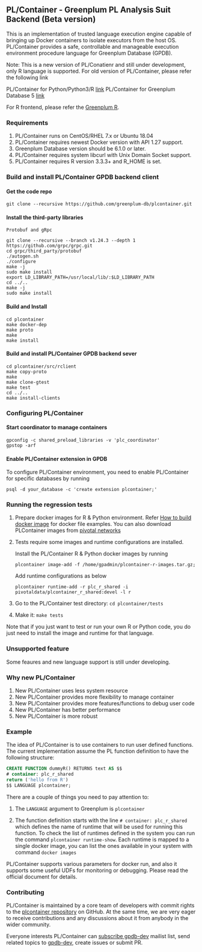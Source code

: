 ## PL/Container - Greenplum PL Analysis Suit Backend (Beta version)

This is an implementation of trusted language execution engine capable of
bringing up Docker containers to isolate executors from the host OS. PL/Container provides
a safe, controllable and manageable execution environment procedure language for Greenplum Database (GPDB). 

Note: This is a new version of PL/Conatienr and still under development, only R language is supported. For old version of PL/Container, please refer the following link

PL/Container for Python/Python3/R [link](https://github.com/greenplum-db/plcontainer/tree/6X_STABLE)
PL/Container for Greenplum Database 5 [link](https://github.com/greenplum-db/plcontainer/tree/5X_STABLE)

For R frontend, please refer the [Greenplum R](https://github.com/greenplum-db/GreenplumR). 


### Requirements

1. PL/Container runs on CentOS/RHEL 7.x or Ubuntu 18.04
1. PL/Container requires newest Docker version with API 1.27 support.
1. Greenplum Database version should be 6.1.0 or later.
1. PL/Container requires system libcurl with Unix Domain Socket support.
1. PL/Container requires R version 3.3.3+ and R_HOME is set.

### Build and install PL/Container GPDB backend client

#### Get the code repo

```shell
git clone --recursive https://github.com/greenplum-db/plcontainer.git
```

#### Install the third-party libraries

`Protobuf and gRpc`

```shell
git clone --recursive --branch v1.24.3 --depth 1 https://github.com/grpc/grpc.git
cd grpc/third_party/protobuf
./autogen.sh
./configure
make -j
sudo make install
export LD_LIBRARY_PATH=/usr/local/lib/:$LD_LIBRARY_PATH
cd ../..
make -j
sudo make install
```

#### Build and Install

```shell
cd plcontainer
make docker-dep
make proto
make
make install
```

#### Build and install PL/Container GPDB backend sever

```shell
cd plcontainer/src/rclient
make copy-proto
make
make clone-gtest
make test
cd ../..
make install-clients
```

### Configuring PL/Container

#### Start coordinator to manage containers

```
gpconfig -c shared_preload_libraries -v 'plc_coordinator'
gpstop -arf
```

#### Enable PL/Container extension in GPDB

To configure PL/Container environment, you need to enable PL/Container for specific databases by running 
   ```shell
   psql -d your_database -c 'create extension plcontainer;'
   ```

### Running the regression tests

1. Prepare docker images for R & Python environment.
   Refer [How to build docker image](https://github.com/greenplum-db/plcontainer/wiki/How-to-build-docker-image) for docker file examples.
 You can also download PLContainer images from [pivotal networks](https://network.pivotal.io) 

1. Tests require some images and runtime configurations are installed.

   Install the PL/Container R & Python docker images by running
   ```shell
   plcontainer image-add -f /home/gpadmin/plcontainer-r-images.tar.gz;
   ```

   Add runtime configurations as below
   ```shell
   plcontainer runtime-add -r plc_r_shared -i pivotaldata/plcontainer_r_shared:devel -l r
   ```

1. Go to the PL/Container test directory: `cd plcontainer/tests`
1. Make it: `make tests`

Note that if you just want to test or run your own R or Python code, you do just need to install the image and runtime for that language.

### Unsupported feature
Some feaures and new language support is still under developing.

### Why new PL/Container

1. New PL/Container uses less system resource
1. New PL/Container provides more flexibility to manage container
1. New PL/Container provides more features/functions to debug user code
1. New PL/Container has better performance
1. New PL/Container is more robust

### Example

The idea of PL/Container is to use containers to run user defined functions. The current implementation assume the PL function definition to have the following structure:

```sql
CREATE FUNCTION dummyR() RETURNS text AS $$
# container: plc_r_shared
return ('hello from R')
$$ LANGUAGE plcontainer;
```

There are a couple of things you need to pay attention to:

1. The `LANGUAGE` argument to Greenplum is `plcontainer`

1. The function definition starts with the line `# container: plc_r_shared` which defines the name of runtime that will be used for running this function. To check the list of runtimes defined in the system you can run the command `plcontainer runtime-show`. Each runtime is mapped to a single docker image, you can list the ones available in your system with command `docker images`

PL/Container supports various parameters for docker run, and also it supports some useful UDFs for monitoring or debugging. Please read the official document for details. 

### Contributing
PL/Container is maintained by a core team of developers with commit rights to the [plcontainer repository](https://github.com/greenplum-db/plcontainer) on GitHub. At the same time, we are very eager to receive contributions and any discussions about it from anybody in the wider community.

Everyone interests PL/Container can [subscribe gpdb-dev](mailto:gpdb-dev+subscribe@greenplum.org) mailist list, send related topics to [gpdb-dev](mailto:gpdb-dev@greenplum.org), create issues or submit PR.
